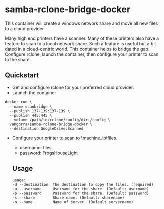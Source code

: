 # samba-rclone-bridge-docker
This container will create a windows network share and move all new files to a cloud provider.

Many high end printers have a scanner. Many of these printers also have a feature to scan to a local network share. 
Such a feature is useful but a bit dated in a cloud-centric world. This container helps to bridge the gap. 
Configure rclone, launch the container, then configure your printer to scan to the share.

## Quickstart
- Get and configure rclone for your preferred cloud provider.
- Launch the container
```
docker run \
  --name scanbridge \
  --publish 137-139:137-139 \
  --publish 445:445 \
  --volume /path/to/rclone/config/dir:/config \
  vangorra/samba-rclone-bridge-docker \
  --destination GoogleDrive:Scanned
```
- Configure your printer to scan to \\machine_ip\files.
  - username: files
  - password: FrogsHouseLight
  
  ## Usage
  ```
  usage:
  -d|--destination  The destination to copy the files. (required)
  -u|--username     Username for the share. (Default: username)
  -p|--password     Password for the share. (Default: password)
  -s|--share        Share name. (Default: sharename)
  -n|--name         Name of server. (Default servername)
  ```
